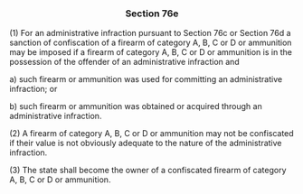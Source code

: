 ### <a name="section_76e"></a><p align="center">Section 76e</p>

(1) For an administrative infraction pursuant to Section 76c or Section 76d a sanction of confiscation of a firearm of category A, B, C or D or ammunition may be imposed if a firearm of category A, B, C or D or ammunition is in the possession of the offender of an administrative infraction and

a) such firearm or ammunition was used for committing an administrative infraction; or

b) such firearm or ammunition was obtained or acquired through an administrative infraction.

(2) A firearm of category A, B, C or D or ammunition may not be confiscated if their value is not obviously adequate to the nature of the administrative infraction.

(3) The state shall become the owner of a confiscated firearm of category A, B, C or D or ammunition.

